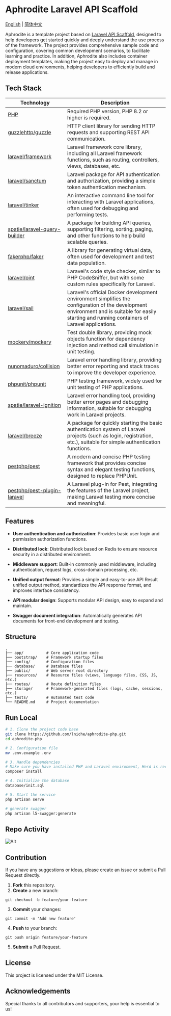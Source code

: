 # Aphrodite Laravel API Scaffold

[English](README.md) | [简体中文](README-zh.md)

Aphrodite is a template project based on [Laravel API Scaffold](https://github.com/redot-src/laravel-api-scaffold), designed to help developers get started quickly and deeply understand the use process of the framework. The project provides comprehensive sample code and configuration, covering common development scenarios, to facilitate learning and practice. In addition, Aphrodite also includes container deployment templates, making the project easy to deploy and manage in modern cloud environments, helping developers to efficiently build and release applications.

## Tech Stack

| Technology                                                                      | Description                                                                                                                                                                                       |
| ------------------------------------------------------------------------------- | ------------------------------------------------------------------------------------------------------------------------------------------------------------------------------------------------- |
| [PHP](https://www.php.net/)                                                     | Required PHP version, PHP 8.2 or higher is required.                                                                                                                                              |
| [guzzlehttp/guzzle](https://github.com/guzzle/guzzle)                           | HTTP client library for sending HTTP requests and supporting REST API communication.                                                                                                              |
| [laravel/framework](https://github.com/laravel/framework)                       | Laravel framework core library, including all Laravel framework functions, such as routing, controllers, views, databases, etc.                                                                   |
| [laravel/sanctum](https://github.com/laravel/sanctum)                           | Laravel package for API authentication and authorization, providing a simple token authentication mechanism.                                                                                      |
| [laravel/tinker](https://github.com/laravel/tinker)                             | An interactive command line tool for interacting with Laravel applications, often used for debugging and performing tests.                                                                        |
| [spatie/laravel-query-builder](https://github.com/spatie/laravel-query-builder) | A package for building API queries, supporting filtering, sorting, paging, and other functions to help build scalable queries.                                                                    |
| [fakerphp/faker](https://github.com/FakerPHP/Faker)                             | A library for generating virtual data, often used for development and test data population.                                                                                                       |
| [laravel/pint](https://github.com/laravel/pint)                                 | Laravel's code style checker, similar to PHP CodeSniffer, but with some custom rules specifically for Laravel.                                                                                    |
| [laravel/sail](https://github.com/laravel/sail)                                 | Laravel's official Docker development environment simplifies the configuration of the development environment and is suitable for easily starting and running containers of Laravel applications. |
| [mockery/mockery](https://github.com/mockery/mockery)                           | Test double library, providing mock objects function for dependency injection and method call simulation in unit testing.                                                                         |
| [nunomaduro/collision](https://github.com/nunomaduro/collision)                 | Laravel error handling library, providing better error reporting and stack traces to improve the developer experience.                                                                            |
| [phpunit/phpunit](https://phpunit.de/)                                          | PHP testing framework, widely used for unit testing of PHP applications.                                                                                                                          |
| [spatie/laravel-ignition](https://github.com/spatie/laravel-ignition)           | Laravel error handling tool, providing better error pages and debugging information, suitable for debugging work in Laravel projects.                                                             |
| [laravel/breeze](https://github.com/laravel/breeze)                             | A package for quickly starting the basic authentication system of Laravel projects (such as login, registration, etc.), suitable for simple authentication functions.                             |
| [pestphp/pest](https://pestphp.com/)                                            | A modern and concise PHP testing framework that provides concise syntax and elegant testing functions, designed to replace PHPUnit.                                                               |
| [pestphp/pest-plugin-laravel](https://pestphp.com/)                             | A Laravel plug-in for Pest, integrating the features of the Laravel project, making Laravel testing more concise and meaningful.                                                                  |

## Features

- **User authentication and authorization**: Provides basic user login and permission authorization functions.

- **Distributed lock**: Distributed lock based on Redis to ensure resource security in a distributed environment.

- **Middleware support**: Built-in commonly used middleware, including authentication, request logs, cross-domain processing, etc.

- **Unified output format**: Provides a simple and easy-to-use API Result unified output method, standardizes the API response format, and improves interface consistency.

- **API modular design**: Supports modular API design, easy to expand and maintain.

- **Swagger document integration**: Automatically generates API documents for front-end development and testing.

## Structure

```
.
├── app/          # Core application code
├── bootstrap/    # Framework startup files
├── config/       # Configuration files
├── database/     # Database files
├── public/       # Web server root directory
├── resources/    # Resource files (views, language files, CSS, JS, etc.)
├── routes/       # Route definition files
├── storage/      # Framework-generated files (logs, cache, sessions, etc.)
├── tests/        # Automated test code
└── README.md     # Project documentation
```

## Run Local

```bash
# 1. Clone the project code base
git clone https://github.com/lniche/aphrodite-php.git
cd aphrodite-php

# 2. Configuration file
mv .env.example .env

# 3. Handle dependencies
# Make sure you have installed PHP and Laravel environment, Herd is recommended
composer install

# 4. Initialize the database
database/init.sql

# 5. Start the service
php artisan serve

# generate swagger
php artisan l5-swagger:generate
```

## Repo Activity

![Alt](https://repobeats.axiom.co/api/embed/f148a33b1670c233b9fa96497ccdb22bd5b1077e.svg "Repobeats analytics image")

## Contribution

If you have any suggestions or ideas, please create an issue or submit a Pull Request directly.

1. **Fork** this repository.
2. **Create** a new branch:

```
git checkout -b feature/your-feature
```

3. **Commit** your changes:

```
git commit -m 'Add new feature'
```

4. **Push** to your branch:

```
git push origin feature/your-feature
```

5. **Submit** a Pull Request.

## License

This project is licensed under the MIT License.

## Acknowledgements

Special thanks to all contributors and supporters, your help is essential to us!
